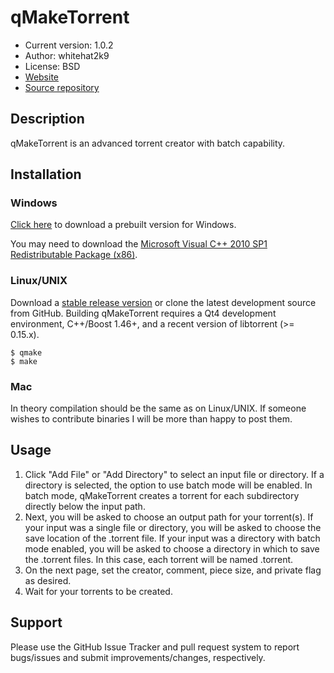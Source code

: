 # qMakeTorrent
* Current version: 1.0.2
* Author: whitehat2k9
* License: BSD
* [Website](http://whitehat2k9.github.com/qMakeTorrent)
* [Source repository](http://github.com/whitehat2k9/qMakeTorrent)

## Description
qMakeTorrent is an advanced torrent creator with batch capability.

## Installation
### Windows
[Click here](http://whitehat2k9.github.com/qMakeTorrent/bin/qMakeTorrent-1.0.2-win32.zip) to download
a prebuilt version for Windows.

You may need to download the [Microsoft Visual C++ 2010 SP1 Redistributable Package (x86)](http://www.microsoft.com/en-us/download/details.aspx?id=8328).

### Linux/UNIX
Download a [stable release version](https://github.com/whitehat2k9/qMakeTorrent/tags) or clone the latest development source from GitHub.
Building qMakeTorrent requires a Qt4 development environment, C++/Boost 1.46+, and a recent version of libtorrent (>= 0.15.x).

    $ qmake
    $ make

### Mac
In theory compilation should be the same as on Linux/UNIX. If someone wishes to contribute binaries
I will be more than happy to post them.


## Usage
1. Click "Add File" or "Add Directory" to select an input file or directory. If a directory is
selected, the option to use batch mode will be enabled. In batch mode, qMakeTorrent creates a torrent
for each subdirectory directly below the input path.
2. Next, you will be asked to choose an output path for your torrent(s). If your input was a single file
or directory, you will be asked to choose the save location of the .torrent file. If your input was a directory
with batch mode enabled, you will be asked to choose a directory in which to save the .torrent files. In this case,
each torrent will be named <subdirectory name>.torrent.
3. On the next page, set the creator, comment, piece size, and private flag as desired.
4. Wait for your torrents to be created.

## Support
Please use the GitHub Issue Tracker and pull request system to report bugs/issues and submit improvements/changes, respectively.


